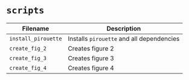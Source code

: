 # `scripts`

Filename|Description
---|---
`install_pirouette`|Installs `pirouette` and all dependencies
`create_fig_2`|Creates figure 2
`create_fig_3`|Creates figure 3
`create_fig_4`|Creates figure 4

